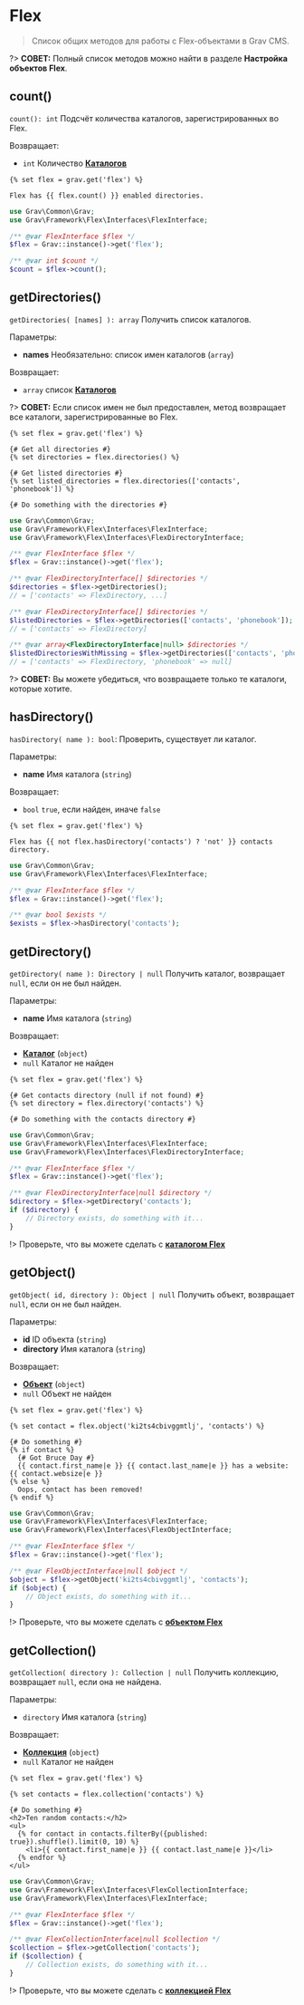 # Flex

> Список общих методов для работы с Flex-объектами в Grav CMS.

?> **СОВЕТ:** Полный список методов можно найти в разделе **Настройка объектов Flex**.

## count()

`count(): int` Подсчёт количества каталогов, зарегистрированных во Flex.

Возвращает:
- `int` Количество **[Каталогов](/08.advanced/01.flex/02.using/02.directory/index)**

<!-- tabs:start -->
<!-- tab:Twig-->
```twig
{% set flex = grav.get('flex') %}

Flex has {{ flex.count() }} enabled directories.
```
<!-- tabs:end -->
<!-- tab:PHP-->
```php
use Grav\Common\Grav;
use Grav\Framework\Flex\Interfaces\FlexInterface;

/** @var FlexInterface $flex */
$flex = Grav::instance()->get('flex');

/** @var int $count */
$count = $flex->count();
```
<!-- tabs:end -->

## getDirectories()

`getDirectories( [names] ): array` Получить список каталогов.

Параметры:
- **names** Необязательно: список имен каталогов (`array`)

Возвращает:
- `array` список **[Каталогов](/08.advanced/01.flex/02.using/02.directory/index)**

?> **СОВЕТ:** Если список имен не был предоставлен, метод возвращает все каталоги, зарегистрированные во Flex.

<!-- tabs:start -->
<!-- tab:Twig-->
```twig
{% set flex = grav.get('flex') %}

{# Get all directories #}
{% set directories = flex.directories() %}

{# Get listed directories #}
{% set listed_directories = flex.directories(['contacts', 'phonebook']) %}

{# Do something with the directories #}
```
<!-- tabs:end -->
<!-- tab:PHP-->
```php
use Grav\Common\Grav;
use Grav\Framework\Flex\Interfaces\FlexInterface;
use Grav\Framework\Flex\Interfaces\FlexDirectoryInterface;

/** @var FlexInterface $flex */
$flex = Grav::instance()->get('flex');

/** @var FlexDirectoryInterface[] $directories */
$directories = $flex->getDirectories();
// = ['contacts' => FlexDirectory, ...]

/** @var FlexDirectoryInterface[] $directories */
$listedDirectories = $flex->getDirectories(['contacts', 'phonebook']);
// = ['contacts' => FlexDirectory]

/** @var array<FlexDirectoryInterface|null> $directories */
$listedDirectoriesWithMissing = $flex->getDirectories(['contacts', 'phonebook'], true);
// = ['contacts' => FlexDirectory, 'phonebook' => null]
```
<!-- tabs:end -->

?> **СОВЕТ:** Вы можете убедиться, что возвращаете только те каталоги, которые хотите.

## hasDirectory()

`hasDirectory( name ): bool`: Проверить, существует ли каталог.

Параметры:
- **name** Имя каталога (`string`)

Возвращает:
- `bool` `true`, если найден, иначе `false`

<!-- tabs:start -->
<!-- tab:Twig-->
```twig
{% set flex = grav.get('flex') %}

Flex has {{ not flex.hasDirectory('contacts') ? 'not' }} contacts directory.
```
<!-- tabs:end -->
<!-- tab:PHP-->
```php
use Grav\Common\Grav;
use Grav\Framework\Flex\Interfaces\FlexInterface;

/** @var FlexInterface $flex */
$flex = Grav::instance()->get('flex');

/** @var bool $exists */
$exists = $flex->hasDirectory('contacts');
```
<!-- tabs:end -->

## getDirectory()

`getDirectory( name ): Directory | null` Получить каталог, возвращает `null`, если он не был найден.

Параметры:
- **name** Имя каталога (`string`)

Возвращает:
- **[Каталог](/08.advanced/01.flex/02.using/02.directory/index)** (`object`)
- `null` Каталог не найден

<!-- tabs:start -->
<!-- tab:Twig-->
```twig
{% set flex = grav.get('flex') %}

{# Get contacts directory (null if not found) #}
{% set directory = flex.directory('contacts') %}

{# Do something with the contacts directory #}
```
<!-- tabs:end -->
<!-- tab:PHP-->
```php
use Grav\Common\Grav;
use Grav\Framework\Flex\Interfaces\FlexInterface;
use Grav\Framework\Flex\Interfaces\FlexDirectoryInterface;

/** @var FlexInterface $flex */
$flex = Grav::instance()->get('flex');

/** @var FlexDirectoryInterface|null $directory */
$directory = $flex->getDirectory('contacts');
if ($directory) {
    // Directory exists, do something with it...
}
```
<!-- tabs:end -->

!> Проверьте, что вы можете сделать с **[каталогом Flex](/08.advanced/01.flex/02.using/02.directory/index)**

## getObject()

`getObject( id, directory ): Object | null` Получить объект, возвращает `null`, если он не был найден.

Параметры:
- **id** ID объекта (`string`)
- **directory** Имя каталога (`string`)

Возвращает:
- **[Объект](/08.advanced/01.flex/02.using/04.object/index)** (`object`)
- `null` Объект не найден

<!-- tabs:start -->
<!-- tab:Twig-->
```twig
{% set flex = grav.get('flex') %}

{% set contact = flex.object('ki2ts4cbivggmtlj', 'contacts') %}

{# Do something #}
{% if contact %}
  {# Got Bruce Day #}
  {{ contact.first_name|e }} {{ contact.last_name|e }} has a website: {{ contact.websize|e }}
{% else %}
  Oops, contact has been removed!
{% endif %}
```
<!-- tabs:end -->
<!-- tab:PHP-->
```php
use Grav\Common\Grav;
use Grav\Framework\Flex\Interfaces\FlexInterface;
use Grav\Framework\Flex\Interfaces\FlexObjectInterface;

/** @var FlexInterface $flex */
$flex = Grav::instance()->get('flex');

/** @var FlexObjectInterface|null $object */
$object = $flex->getObject('ki2ts4cbivggmtlj', 'contacts');
if ($object) {
    // Object exists, do something with it...
}
```
<!-- tabs:end -->

!> Проверьте, что вы можете сделать с **[объектом Flex](/08.advanced/01.flex/02.using/04.object/index)**

## getCollection()

`getCollection( directory ): Collection | null` Получить коллекцию, возвращает `null`, если она не найдена.

Параметры:
- `directory` Имя каталога (`string`)

Возвращает:
- **[Коллекция](/08.advanced/01.flex/02.using/03.collection/index)** (`object`)
- `null` Каталог не найден

<!-- tabs:start -->
<!-- tab:Twig-->
```twig
{% set flex = grav.get('flex') %}

{% set contacts = flex.collection('contacts') %}

{# Do something #}
<h2>Ten random contacts:</h2>
<ul>
  {% for contact in contacts.filterBy({published: true}).shuffle().limit(0, 10) %}
    <li>{{ contact.first_name|e }} {{ contact.last_name|e }}</li>
  {% endfor %}
</ul>
```
<!-- tabs:end -->
<!-- tab:PHP-->
```php
use Grav\Common\Grav;
use Grav\Framework\Flex\Interfaces\FlexCollectionInterface;
use Grav\Framework\Flex\Interfaces\FlexInterface;

/** @var FlexInterface $flex */
$flex = Grav::instance()->get('flex');

/** @var FlexCollectionInterface|null $collection */
$collection = $flex->getCollection('contacts');
if ($collection) {
    // Collection exists, do something with it...
}
```
<!-- tabs:end -->

!> Проверьте, что вы можете сделать с **[коллекцией Flex](/08.advanced/01.flex/02.using/03.collection/index)**
